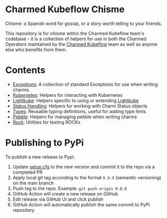 # Charmed Kubeflow Chisme

Chisme: a Spanish word for gossip, or a story worth telling to your friends.  

This repository is for chisme within the Charmed Kubeflow team's codebase - it is a collection of helpers for use in 
both the Charmed Operators maintained by the [Charmed Kubeflow](ckf) team as well as anyone else who benefits from them.

# Contents

* [Exceptions](./src/charmed_kubeflow_chisme/exceptions/README.md): A collection of standard Exceptions for use when writing charms.
* [Kubernetes](./src/charmed_kubeflow_chisme/kubernetes/README.md): Helpers for interacting with Kubernetes
* [Lightkube](./src/charmed_kubeflow_chisme/lightkube/README.md): Helpers specific to using or extending [Lightkube](lightkube-rtd)
* [Status Handling](./src/charmed_kubeflow_chisme/status_handling/README.md): Helpers for working with Charm Status objects
* [Types](./src/charmed_kubeflow_chisme/types/README.md): Reusable typing definitions, useful for adding type hints
* [Pebble](./src/charmed_kubeflow_chisme/pebble/README.md): Helpers for managing pebble when writing charms
* [Rock](./src/charmed_kubeflow_chisme/README.md): Utilities for testing ROCKs

[ckf]: https://charmed-kubeflow.io/
[lightkube-rtd]: https://lightkube.readthedocs.io/en/latest/

# Publishing to PyPi

To publish a new release to Pypi:
1. Update [setup.cfg](https://github.com/canonical/charmed-kubeflow-chisme/blob/main/setup.cfg#L3) to the new version 
   and commit it to the repo via a completed PR
2. Apply local git tag according to the format `X.X.X` (semantic versioning) on the main branch
3. Push tag to the repo. Example: `git push origin 0.0.8`
4. GitHub Action will create a new release on GitHub
5. Edit release via GitHub UI and click publish
6. GitHub Action will automatically publish the same commit to PyPi repository 
